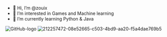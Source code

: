 - 👋 Hi, I’m @zouix
- 👀 I’m interested in Games and Machine learning
- 🌱 I’m currently learning Python & Java






 ![GitHub-logo](https://github.com/user-attachments/assets/b0249092-fbee-4b1e-aaa5-1b267daa71e6)
![212257472-08e52665-c503-4bd9-aa20-f5a4dae769b5](https://github.com/user-attachments/assets/122a518c-99fe-449f-baa6-178c281ec060)
